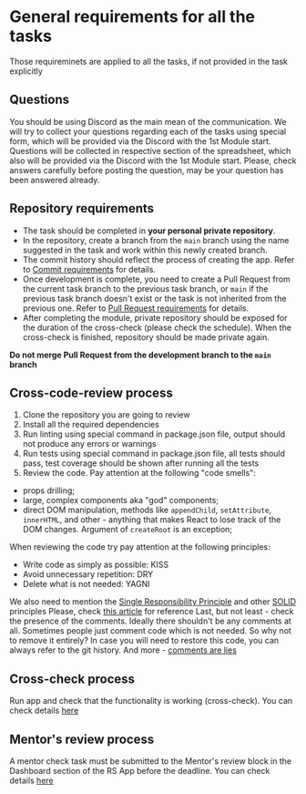 # General requirements for all the tasks

Those requireminets are applied to all the tasks, if not provided in the task explicitly

## Questions

You should be using Discord as the main mean of the communication.
We will try to collect your questions regarding each of the tasks using special form, which will be provided via the Discord with the 1st Module start. Questions will be collected in respective section of the spreadsheet, which also will be provided via the Discord with the 1st Module start.
Please, check answers carefully before posting the question, may be your question has been answered already.

## Repository requirements

- The task should be completed in **your personal private repository**.
- In the repository, create a branch from the `main` branch using the name suggested in the task and work within this newly created branch.
- The commit history should reflect the process of creating the app. Refer to [Commit requirements](https://rs.school/docs/en/git-convention#commit-requirements) for details.
- Once development is complete, you need to create a Pull Request from the current task branch to the previous task branch, or `main` if the previous task branch doesn't exist or the task is not inherited from the previous one. Refer to [Pull Request requirements](https://rs.school/docs/en/pull-request-review-process#pull-request-requirements-pr) for details.
- After completing the module, private repository should be exposed for the duration of the cross-check (please check the schedule). When the cross-check is finished, repository should be made private again.

**Do not merge Pull Request from the development branch to the `main` branch**

## Cross-code-review process

1. Clone the repository you are going to review
2. Install all the required dependencies
3. Run linting using special command in package.json file, output should not produce any errors or warnings
4. Run tests using special command in package.json file, all tests should pass, test coverage should be shown after running all the tests
5. Review the code. Pay attention at the following "code smells":

- props drilling;
- large, complex components aka "god" components;
- direct DOM manipulation, methods like `appendChild`, `setAttribute`, `innerHTML`, and other - anything that makes React to lose track of the DOM changes. Argument of `createRoot` is an exception;

When reviewing the code try pay attention at the following principles:

- Write code as simply as possible: KISS
- Avoid unnecessary repetition: DRY
- Delete what is not needed: YAGNI

We also need to mention the [Single Responsibility Principle](https://en.wikipedia.org/wiki/Single-responsibility_principle) and other [SOLID](https://en.wikipedia.org/wiki/SOLID) principles
Please, check [this article](https://dmitripavlutin.com/7-architectural-attributes-of-a-reliable-react-component/) for reference
Last, but not least - check the presence of the comments. Ideally there shouldn't be any comments at all. Sometimes people just comment code which is not needed. So why not to remove it entirely? In case you will need to restore this code, you can always refer to the git history. And more - [comments are lies](https://blog.devgenius.io/code-should-be-the-one-version-of-the-truth-dont-add-comments-b0bcd8631a9a)

## Cross-check process

Run app and check that the functionality is working (cross-check). You can check details [here](https://rs.school/docs/en/cross-check-flow#step-3-checking-each-others-work)

## Mentor's review process

A mentor check task must be submitted to the Mentor's review block in the Dashboard section of the RS App before the deadline. You can check details [here](https://rs.school/docs/en/pull-request-review-process)
